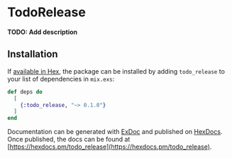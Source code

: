 # TodoRelease

**TODO: Add description**

## Installation

If [available in Hex](https://hex.pm/docs/publish), the package can be installed
by adding `todo_release` to your list of dependencies in `mix.exs`:

```elixir
def deps do
  [
    {:todo_release, "~> 0.1.0"}
  ]
end
```

Documentation can be generated with [ExDoc](https://github.com/elixir-lang/ex_doc)
and published on [HexDocs](https://hexdocs.pm). Once published, the docs can
be found at [https://hexdocs.pm/todo_release](https://hexdocs.pm/todo_release).

